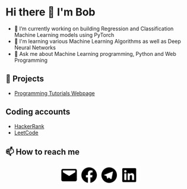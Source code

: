 # Hi there 👋 I'm Bob

- 🔭 I’m currently working on building Regression and Classification Machine Learning models using PyTorch
- 🌱 I'm learning various Machine Learning Algorithms as well as Deep Neural Networks
- 💬 Ask me about Machine Learning programming, Python and Web Programming

## 🔭 Projects
- [Programming Tutorials Webpage](https://bobonazarvahobov.github.io/Programming-Tutorials-Website/)

## Coding accounts
- [HackerRank](https://www.hackerrank.com/profile/bobonazar)
- [LeetCode](https://leetcode.com/u/bobonazar35/)




## 📫 How to reach me
<div align = 'center'>
  <a href='mailto:bobonazarvahobov@gmail.com'><img src='logos/mail.svg' height='50px'></a>
  <a href='https://www.facebook.com/bobonazar.vahobov'><img src='logos/facebook.svg' height='50px'></a>
  <a href='https://t.me/BobonazarVakhobov/'><img src='logos/telegram.svg' height='50px'></a>
  <a href='https://www.linkedin.com/in/bobonazar-vahobov/'><img src='logos/linkedin.svg' height='50px'></a>
</div>  
  
<!--
**BobonazarVahobov/BobonazarVahobov** is a ✨ _special_ ✨ repository because its `README.md` (this file) appears on your GitHub profile.

Here are some ideas to get you started:

- 🔭 I’m currently working on ...
- 🌱 I’m currently learning ...
- 👯 I’m looking to collaborate on ...
- 🤔 I’m looking for help with ...
- 💬 Ask me about ...
- 📫 How to reach me: ...
- 😄 Pronouns: ...
- ⚡ Fun fact: ...
-->
